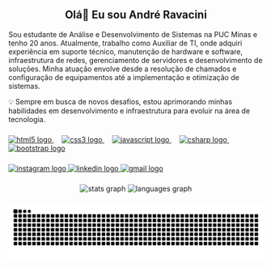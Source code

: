<h2 align="center">Olá👋 Eu sou André Ravacini</h2>

<p>Sou estudante de Análise e Desenvolvimento de Sistemas na PUC Minas e tenho 20 anos. Atualmente, trabalho como Auxiliar de TI, onde adquiri experiência em suporte técnico, manutenção de hardware e software, infraestrutura de redes, gerenciamento de servidores e desenvolvimento de soluções. Minha atuação envolve desde a resolução de chamados e configuração de equipamentos até a implementação e otimização de sistemas.

💡 Sempre em busca de novos desafios, estou aprimorando minhas habilidades em desenvolvimento e infraestrutura para evoluir na área de tecnologia.</p>

###

<div align="left">
  <a href="https://developer.mozilla.org/en-US/docs/Web/HTML" target="_blank">
    <img src="https://cdn.jsdelivr.net/gh/devicons/devicon/icons/html5/html5-original.svg" height="30" alt="html5 logo" />
  </a>
  <img width="12" />
  <a href="https://developer.mozilla.org/en-US/docs/Web/CSS" target="_blank">
    <img src="https://cdn.jsdelivr.net/gh/devicons/devicon/icons/css3/css3-original.svg" height="30" alt="css3 logo" />
  </a>
  <img width="12" />
  <a href="https://developer.mozilla.org/en-US/docs/Web/JavaScript" target="_blank">
    <img src="https://cdn.jsdelivr.net/gh/devicons/devicon/icons/javascript/javascript-original.svg" height="30" alt="javascript logo" />
  </a>
  <img width="12" />
  <a href="https://learn.microsoft.com/en-us/dotnet/csharp/" target="_blank">
    <img src="https://cdn.jsdelivr.net/gh/devicons/devicon/icons/csharp/csharp-original.svg" height="30" alt="csharp logo" />
  </a>
  <img width="12" />
  <a href="https://getbootstrap.com/" target="_blank">
    <img src="https://cdn.jsdelivr.net/gh/devicons/devicon/icons/bootstrap/bootstrap-original.svg" height="30" alt="bootstrap logo" />
  </a>
</div>

###

<div align="left">
  <a href="https://www.instagram.com/andreravacini_/" target="_blank">
    <img src="https://img.shields.io/static/v1?message=Instagram&logo=instagram&label=&color=E4405F&logoColor=white&labelColor=&style=for-the-badge" height="35" alt="instagram logo"  />
  </a>
  <a href="https://www.linkedin.com/in/andreravacini/" target="_blank">
    <img src="https://img.shields.io/static/v1?message=LinkedIn&logo=linkedin&label=&color=0077B5&logoColor=white&labelColor=&style=for-the-badge" height="35" alt="linkedin logo"  />
  </a>
  <a href="andrelucasravacini@gmail.com" target="_blank">
    <img src="https://img.shields.io/static/v1?message=Gmail&logo=gmail&label=&color=D14836&logoColor=white&labelColor=&style=for-the-badge" height="35" alt="gmail logo"  />
  </a>
</div>

###

<div align="center">
  <img src="https://github-readme-stats.vercel.app/api?username=AndreRavacini&hide_title=true&hide_rank=false&show_icons=true&include_all_commits=true&count_private=true&disable_animations=false&theme=dark&locale=pt-br&hide_border=true" height="150" alt="stats graph"  />
  <img src="https://github-readme-stats.vercel.app/api/top-langs?username=AndreRavacini&locale=pt-br&hide_title=true&layout=compact&card_width=320&langs_count=5&theme=dark&hide_border=true" height="150" alt="languages graph"  />
</div>

###

<div align="center">
  <picture>
    <source media="(prefers-color-scheme: dark)" srcset="https://raw.githubusercontent.com/AndreRavacini/AndreRavacini/output/github-contribution-grid-snake-dark.svg">
    <source media="(prefers-color-scheme: light)" srcset="https://raw.githubusercontent.com/AndreRavacini/AndreRavacini/output/github-contribution-grid-snake-dark.svg">
    <img align="center" alt="github contribution grid snake animation" src="https://raw.githubusercontent.com/AndreRavacini/AndreRavacini/output/github-contribution-grid-snake.svg">
  </picture>
</div>

###

<br clear="both">

###
